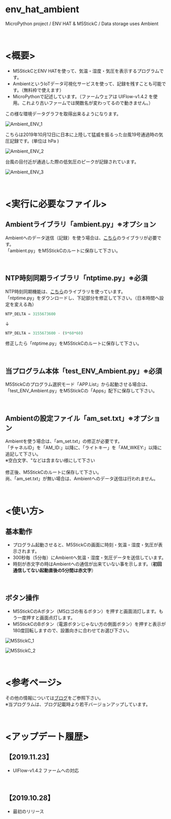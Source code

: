 # env_hat_ambient
MicroPython project / ENV HAT &amp; M5StickC / Data storage uses Ambient

<br>

# <概要>

* M5StickCとENV HATを使って、気温・湿度・気圧を表示するプログラムです。
* AmbientというIoTデータ可視化サービスを使って、記録を残すことも可能です。（無料枠で使えます）
* MicroPythonで記述しています。（ファームウェアは UIFlow-v1.4.2 を使用。これより古いファームでは関数名が変わってるので動きません。）

この様な環境データグラフを取得出来るようになります。

![Ambient_ENV_1](https://kitto-yakudatsu.com/wp/wp-content/uploads/2019/10/Ambient_env.png)

こちらは2019年10月12日に日本に上陸して猛威を振るった台風19号通過時の気圧記録です。(単位は hPa )

![Ambient_ENV_2](https://kitto-yakudatsu.com/wp/wp-content/uploads/2019/10/Ambient_Press_2.png)

台風の目付近が通過した際の低気圧のピークが記録されています。

![Ambient_ENV_3](https://kitto-yakudatsu.com/wp/wp-content/uploads/2019/10/Ambient_Press_1.png)

<br>

# <実行に必要なファイル>

## Ambientライブラリ「ambient.py」※オプション
Ambientへのデータ送信（記録）を使う場合は、[こちら](https://github.com/AmbientDataInc/ambient-python-lib)のライブラリが必要です。<br>
「ambient.py」をM5StickCのルートに保存して下さい。<br>

<br>

## NTP時刻同期ライブラリ「ntptime.py」**※必須**
NTP時刻同期機能は、[こちら](https://github.com/micropython/micropython/blob/master/ports/esp8266/modules/ntptime.py)のライブラリを使っています。<br>
「ntptime.py」をダウンロードし、下記部分を修正して下さい。（日本時間へ設定を変える為）<br>

```python
NTP_DELTA = 3155673600
```

↓<br>

```python
NTP_DELTA = 3155673600 - (9*60*60)
```

修正したら「ntptime.py」をM5StickCのルートに保存して下さい。<br>

<br>

## 当プログラム本体「test_ENV_Ambient.py」**※必須**
M5StickCのプログラム選択モード「APP.List」から起動させる場合は、「test_ENV_Ambient.py」をM5StickCの「Apps」配下に保存して下さい。<br>

<br>

## Ambientの設定ファイル「am_set.txt」※オプション
Ambientを使う場合は、「am_set.txt」の修正が必要です。<br>
「チャネルID」を「AM_ID:」以降に、「ライトキー」を「AM_WKEY:」以降に追記して下さい。<br>
※空白文字、"などは含まない様にして下さい<br>
<br>
修正後、M5StickCのルートに保存して下さい。<br>
尚、「am_set.txt」が無い場合は、Ambientへのデータ送信は行われません。<br>

<br>

# <使い方>

## 基本動作

- プログラム起動させると、M5StickCの画面に時刻・気温・湿度・気圧が表示されます。
- 300秒毎（5分毎）にAmbientへ気温・湿度・気圧データを送信しています。
- 時刻が赤文字の時はAmbientへの通信が出来ていない事を示します。（**初回通信してない起動直後の5分間は赤文字**）

<br>

## ボタン操作

- M5StickCのAボタン（M5ロゴの有るボタン）を押すと画面消灯します。もう一度押すと画面点灯します。
- M5StickCのBボタン（電源ボタンじゃない方の側面ボタン）を押すと表示が180度回転しますので、設置向きに合わせてお選び下さい。

![M5StickC_1](https://kitto-yakudatsu.com/wp/wp-content/uploads/2019/10/P1180694-800x600.jpg)

![M5StickC_2](https://kitto-yakudatsu.com/wp/wp-content/uploads/2019/10/P1180695-800x600.jpg)

<br>

# <参考ページ>
その他の情報については[ブログ](https://kitto-yakudatsu.com/archives/7143)をご参照下さい。<br>
※当プログラムは、ブログ記載時より若干バージョンアップしています。<br>

<br>

# <アップデート履歴>

## 【2019.11.23】

* UIFlow-v1.4.2 ファームへの対応

<br>

## 【2019.10.28】

* 最初のリリース

